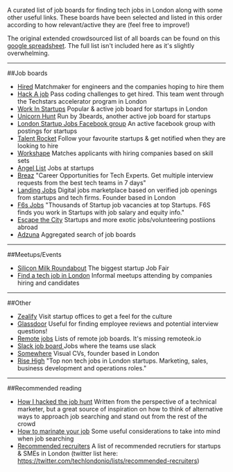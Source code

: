 A curated list of job boards for finding tech jobs in London along with some other useful links. These boards have been selected and listed in this order according to how relevant/active they are (feel free to improve!)

The original extended crowdsourced list of all boards can be found on this [google spreadsheet](https://docs.google.com/spreadsheets/d/1l97oJKfmFYKl1dFda4Y01OSmiuxgFsCRbiuoRCrp8vE/edit?usp=sharing). The full list isn't included here as it's slightly overwhelming.

___


##Job boards
* [Hired](http://www.hired.com) Matchmaker for engineers and the companies hoping to hire them
*  [Hack A job](http://www.hackajob.co) Pass coding challenges to get hired. This team went through the Techstars accelerator program in London
* [Work In Startups](http://www.workinstartups.com) Popular & active job board for startups in London
* [Unicorn Hunt](http://www.unicornhunt.io) Run by 3beards, another active job board for startups
* [London Startup Jobs Facebook group](http://www.facebook.com/groups/356650711075435/) An active facebook group with postings for startups
* [Talent Rocket](http://www.talentrocket.co.uk) Follow your favourite startups & get notified when they are looking to hire
* [Workshape](http://www.workshape.io) Matches applicants with hiring companies based on skill sets
* [Angel List](http://www.angel.co/jobs) Jobs at startups
* [Breaz](http://breaz.io/) "Career Opportunities for Tech Experts. Get multiple interview requests from the best tech teams in 7 days"
* [Landing Jobs](https://www.landing.jobs/) Digital jobs marketplace based on verified job openings from startups and tech firms. Founder based in London
* [F6s Jobs](http://www.f6s.com/jobs) "Thousands of Startup job vacancies at top Startups. F6S finds you work in Startups with job salary and equity info."
* [Escape the City](http://www.escapethecity.org) Startups and more exotic jobs/volunteering postiions abroad
* [Adzuna](http://www.adzuna.co.uk) Aggregated search of job boards

---

##Meetups/Events
* [Silicon Milk Roundabout](http://www.siliconmilkroundabout.com) The biggest startup Job Fair
* [Find a tech job in London](http://www.meetup.com/Find-A-tech-Job-In-London/) Informal meetups attending by companies hiring and candidates

---

##Other
* [Zealify](http://www.zealify.com) Visit startup offices to get a feel for the culture
* [Glassdoor](http://www.glassdoor.co.uk) Useful for finding employee reviews and potential interview questions!
* [Remote jobs](https://github.com/josiahsprague/remote-job-boards) Lists of remote job boards. It's missing remoteok.io
* [Slack job board ](http://slackatwork.com/) Jobs where the teams use slack
* [Somewhere](http://somewherehq.com/) Visual CVs, founder based in London
* [Rise High](http://risehigh.co/) "Top non tech jobs in London startups. Marketing, sales, business development and operations roles."

---

##Recommended reading
* [How I hacked the job hunt](https://medium.com/tech-london/how-i-hack-the-job-research-ecc87f8b9127) Written from the perspective of a technical marketer, but a great source of inspiration on how to think of alternative ways to approach job searching and stand out from the rest of the crowd
* [How to marinate your job](https://medium.com/@orliesaurus/how-to-marinate-your-job-1cf6f830362d#.khlys5bxx) Some useful considerations to take into mind when job searching
* [Recommended recruiters](https://medium.com/tech-london/recommended-recruiters-london-startup-sme-e6dd783d3080#.r84yx957n) A list of recommended recrutiers for startups & SMEs in London (twitter list here: https://twitter.com/techlondonio/lists/recommended-recruiters)
